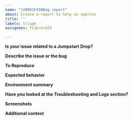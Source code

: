 ```yaml
---
name: "\U0001F41BBug report"
about: Create a report to help us improve
title: ''
labels: triage
assignees: fcabrera23

---
```


<!--- 🛑 Please check existing issues first before continuing: https://github.com/microsoft/azure_arc/issues --->

<!---  Disclaimer: The intent of this "Bug report" template is to address issues related to the Arc Jumpstart Drops, and all other project ares. The Arc Jumpstart team will try to assist on a best-effort basis. For other Arc Jumpstart product issues or feature requests/feedback, please create an official [Arc Jumpstart issue](https://github.com/microsoft/azure_arc/issues/new?assignees=&labels=&projects=&template=feature_request.md&title=). --->

**Is your issue related to a Jumpstart Drop?**
<!--- A link to the Jumpstart scenario you are working on. --->

**Describe the issue or the bug**
<!--- A clear and concise description of what the issue or the bug is. --->

**To Reproduce**
<!--- Steps to reproduce the behavior:
1. Go to '...'
2. Click on '....'
3. Scroll down to '....'
4. See error --->

**Expected behavior**
<!--- A clear and concise description of what you expected to happen. --->

**Environment summary**
<!--- Relevant versions to the issue / CLI version (`_az --version_`) / Terraform CLI version (`terraform version`) / Other  --->

**Have you looked at the Troubleshooting and Logs section?**
<!---Relevant logs retrieval instructions can be found in the Drop details/documentation--->

**Screenshots**
<!--- If applicable, add screenshots to help explain your problem. --->

**Additional context**
<!--- Add any other context about the problem here. --->
